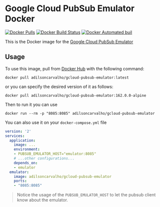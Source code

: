 # Google Cloud PubSub Emulator Docker

[![Docker Pulls](https://img.shields.io/docker/pulls/rahlfinger/gcloud-pubsub-emulator-docker.svg)]()
[![Docker Build Status](https://img.shields.io/docker/build/rahlfinger/gcloud-pubsub-emulator-docker.svg)]()
[![Docker Automated buil](https://img.shields.io/docker/automated/rahlfinger/gcloud-pubsub-emulator-docker.svg)]()

This is the Docker image for the [Google Cloud PubSub Emulator](https://cloud.google.com/sdk/gcloud/reference/beta/emulators/pubsub/)

## Usage

To use this image, pull from [Docker Hub](https://hub.docker.com/r/rahlfinger/gcloud-pubsub-emulator-docker/) with the following command:

    docker pull adilsoncarvalho/gcloud-pubsub-emulator:latest

or you can specify the desired version of it as follows:

    docker pull adilsoncarvalho/gcloud-pubsub-emulator:162.0.0-alpine

Then to run it you can use

    docker run --rm -p "8085:8085" adilsoncarvalho/gcloud-pubsub-emulator

You can also use it on your `docker-compose.yml` file

```yaml
version: '2'
services:
  application:
    image: ...
    environment:
    - PUBSUB_EMULATOR_HOST="emulator:8085"
    # ...other configurations...
    depends_on:
    - emulator
  emulator:
    image: adilsoncarvalho/gcloud-pubsub-emulator
    ports:
    - "8085:8085"
```

> Notice the usage of the `PUBSUB_EMULATOR_HOST` to let the pubsub client know about the emulator.
